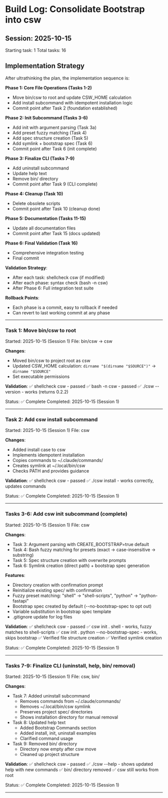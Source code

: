 # Build Log: Consolidate Bootstrap into csw

## Session: 2025-10-15
Starting task: 1
Total tasks: 16

## Implementation Strategy

After ultrathinking the plan, the implementation sequence is:

**Phase 1: Core File Operations (Tasks 1-2)**
- Move bin/csw to root and update CSW_HOME calculation
- Add install subcommand with idempotent installation logic
- Commit point after Task 2 (foundation established)

**Phase 2: Init Subcommand (Tasks 3-6)**
- Add init with argument parsing (Task 3a)
- Add preset fuzzy matching (Task 4)
- Add spec structure creation (Task 5)
- Add symlink + bootstrap spec (Task 6)
- Commit point after Task 6 (init complete)

**Phase 3: Finalize CLI (Tasks 7-9)**
- Add uninstall subcommand
- Update help text
- Remove bin/ directory
- Commit point after Task 9 (CLI complete)

**Phase 4: Cleanup (Task 10)**
- Delete obsolete scripts
- Commit point after Task 10 (cleanup done)

**Phase 5: Documentation (Tasks 11-15)**
- Update all documentation files
- Commit point after Task 15 (docs updated)

**Phase 6: Final Validation (Task 16)**
- Comprehensive integration testing
- Final commit

**Validation Strategy**:
- After each task: shellcheck csw (if modified)
- After each phase: syntax check (bash -n csw)
- After Phase 6: Full integration test suite

**Rollback Points**:
- Each phase is a commit, easy to rollback if needed
- Can revert to last working commit at any phase

---

### Task 1: Move bin/csw to root
Started: 2025-10-15 (Session 1)
File: bin/csw → csw

**Changes**:
- Moved bin/csw to project root as csw
- Updated CSW_HOME calculation: `dirname "$(dirname "$SOURCE")"` → `dirname "$SOURCE"`
- Set executable permissions

**Validation**:
✅ shellcheck csw - passed
✅ bash -n csw - passed
✅ ./csw --version - works (returns 0.2.2)

Status: ✅ Complete
Completed: 2025-10-15 (Session 1)

---

### Task 2: Add csw install subcommand
Started: 2025-10-15 (Session 1)
File: csw

**Changes**:
- Added install case to csw
- Implements idempotent installation
- Copies commands to ~/.claude/commands/
- Creates symlink at ~/.local/bin/csw
- Checks PATH and provides guidance

**Validation**:
✅ shellcheck csw - passed
✅ ./csw install - works correctly, updates commands

Status: ✅ Complete
Completed: 2025-10-15 (Session 1)

---

### Tasks 3-6: Add csw init subcommand (complete)
Started: 2025-10-15 (Session 1)
File: csw

**Changes**:
- Task 3: Argument parsing with CREATE_BOOTSTRAP=true default
- Task 4: Bash fuzzy matching for presets (exact → case-insensitive → substring)
- Task 5: Spec structure creation with overwrite prompts
- Task 6: Symlink creation (direct path) + bootstrap spec generation

**Features**:
- Directory creation with confirmation prompt
- Reinitialize existing spec/ with confirmation
- Fuzzy preset matching: "shell" → "shell-scripts", "python" → "python-fastapi"
- Bootstrap spec created by default (--no-bootstrap-spec to opt out)
- Variable substitution in bootstrap spec template
- .gitignore update for log files

**Validation**:
✅ shellcheck csw - passed
✅ csw init . shell - works, fuzzy matches to shell-scripts
✅ csw init . python --no-bootstrap-spec - works, skips bootstrap
✅ Verified file structure creation
✅ Verified symlink creation

Status: ✅ Complete
Completed: 2025-10-15 (Session 1)

---
### Tasks 7-9: Finalize CLI (uninstall, help, bin/ removal)
Started: 2025-10-15 (Session 1)
File: csw, bin/

**Changes**:
- Task 7: Added uninstall subcommand
  - Removes commands from ~/.claude/commands/
  - Removes ~/.local/bin/csw symlink
  - Preserves project spec/ directories
  - Shows installation directory for manual removal
- Task 8: Updated help text
  - Added Bootstrap Commands section
  - Added install, init, uninstall examples
  - Clarified command usage
- Task 9: Removed bin/ directory
  - Directory now empty after csw move
  - Cleaned up project structure

**Validation**:
✅ shellcheck csw - passed
✅ ./csw --help - shows updated help with new commands
✅ bin/ directory removed
✅ csw still works from root

Status: ✅ Complete
Completed: 2025-10-15 (Session 1)

---
